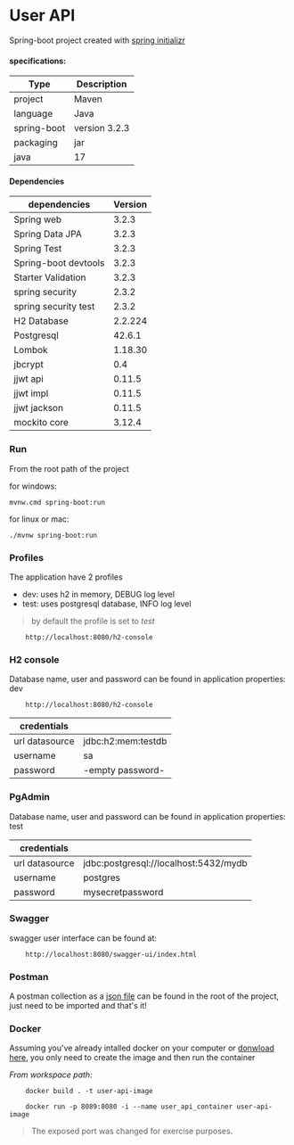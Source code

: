 # User API

Spring-boot project created with [spring initializr](https://start.spring.io/)
#### specifications:

| Type          | Description   |
| ------------- | ------------- |
|project        | Maven         |
|language       | Java          |
|spring-boot    | version 3.2.3 |
|packaging      | jar           |
|java           | 17            |

#### Dependencies

|dependencies           | Version   |
| --------------------- | --------- |
| Spring web            | 3.2.3     |
| Spring Data JPA       | 3.2.3     |
| Spring Test           | 3.2.3     |
| Spring-boot devtools  | 3.2.3     |
| Starter Validation    | 3.2.3     |
| spring security       | 2.3.2     |
| spring security test  | 2.3.2     |
| H2 Database           | 2.2.224   |
| Postgresql            | 42.6.1    |
| Lombok                | 1.18.30   |
| jbcrypt               | 0.4       |
| jjwt api              | 0.11.5    |
| jjwt impl             | 0.11.5    |
| jjwt jackson          | 0.11.5    |
| mockito core          | 3.12.4    |

### Run
From the root path of the project

for windows:
```
mvnw.cmd spring-boot:run
```
for linux or mac:
```
./mvnw spring-boot:run
```

### Profiles

The application have 2 profiles

- dev: uses h2 in memory, DEBUG log level
- test: uses postgresql database, INFO log level

> by default the profile is set to _test_

```
	http://localhost:8080/h2-console
```

### H2 console

Database name, user and password can be found in application properties: dev

```
	http://localhost:8080/h2-console
```

| credentials           |                    |
| --------------------- | ------------------ |
| url datasource        | jdbc:h2:mem:testdb |
| username              | sa                 |
| password              | -empty password-   |


### PgAdmin

Database name, user and password can be found in application properties: test

| credentials           |                    |
| --------------------- | ------------------ |
| url datasource        | jdbc:postgresql://localhost:5432/mydb |
| username              | postgres           |
| password              | mysecretpassword   |

### Swagger

swagger user interface can be found at:

```
	http://localhost:8080/swagger-ui/index.html
```


### Postman

A postman collection as a [json file](UserApi.postman_collection.json)  can be found in the root of the project, just need to be imported and that's it!


### Docker

Assuming you've already intalled docker on your computer or [donwload here](https://www.docker.com/products/docker-desktop/), you only need to create the image and then run the container

_From workspace path:_
```
	docker build . -t user-api-image
```

```
	docker run -p 8089:8080 -i --name user_api_container user-api-image
```

> The exposed port was changed for exercise purposes.